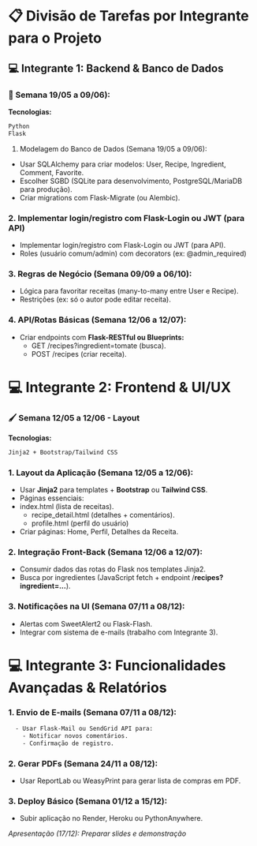 # 📋 Divisão de Tarefas por Integrante para o Projeto

## 💻 **Integrante 1: Backend & Banco de Dados**

### 🧠 Semana 19/05 a 09/06):
**Tecnologias:**
```sh
Python
Flask
```
1. Modelagem do Banco de Dados (Semana 19/05 a 09/06):
  - Usar SQLAlchemy para criar modelos: User, Recipe, Ingredient, Comment,
  Favorite.
  - Escolher SGBD (SQLite para desenvolvimento, PostgreSQL/MariaDB para
  produção).
  - Criar migrations com Flask-Migrate (ou Alembic).

### 2. **Implementar login/registro com Flask-Login ou JWT (para API)**
  - Implementar login/registro com Flask-Login ou JWT (para API).
  - Roles (usuário comum/admin) com decorators (ex: @admin_required)

### 3. **Regras de Negócio (Semana 09/09 a 06/10):**
  - Lógica para favoritar receitas (many-to-many entre User e Recipe).
  - Restrições (ex: só o autor pode editar receita).

### **4. API/Rotas Básicas (Semana 12/06 a 12/07):**
  - Criar endpoints com **Flask-RESTful ou Blueprints:**
    - GET /recipes?ingredient=tomate (busca).
    - POST /recipes (criar receita).


# 💻 Integrante 2: Frontend & UI/UX

### 🖌 Semana 12/05 a 12/06 - Layout
**Tecnologias:**
```sh
Jinja2 + Bootstrap/Tailwind CSS
```

### **1. Layout da Aplicação (Semana 12/05 a 12/06):**
  - Usar **Jinja2** para templates + **Bootstrap** ou **Tailwind CSS**.
  - Páginas essenciais:
  - index.html (lista de receitas).
    - recipe_detail.html (detalhes + comentários).
    - profile.html (perfil do usuário)
  - Criar páginas: Home, Perfil, Detalhes da Receita.
    
### **2. Integração Front-Back (Semana 12/06 a 12/07):**
  - Consumir dados das rotas do Flask nos templates Jinja2.
  - Busca por ingredientes (JavaScript fetch + endpoint /**recipes?ingredient=...**).
    
### **3. Notificações na UI (Semana 07/11 a 08/12):**
  - Alertas com SweetAlert2 ou Flask-Flash.
  - Integrar com sistema de e-mails (trabalho com Integrante 3).


# 💻 Integrante 3: Funcionalidades Avançadas & Relatórios

### **1. Envio de E-mails (Semana 07/11 a 08/12):**
```sh
  - Usar Flask-Mail ou SendGrid API para:
    - Notificar novos comentários.
    - Confirmação de registro.

```

### **2. Gerar PDFs (Semana 24/11 a 08/12):**

  - Usar ReportLab ou WeasyPrint para gerar lista de compras em PDF.

### 3. Deploy Básico (Semana 01/12 a 15/12):
- Subir aplicação no Render, Heroku ou PythonAnywhere.

*Apresentação (17/12):* *Preparar slides e demonstração*
